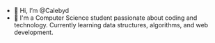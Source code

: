 - 👋 Hi, I’m @Calebyd 
- 👋 I'm a Computer Science student passionate about coding and technology. Currently learning data structures, algorithms, and web development.
